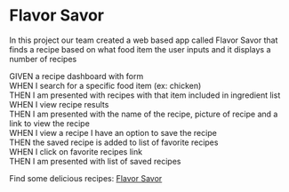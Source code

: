 # Flavor Savor

In this project our team created a web based app called Flavor Savor that finds a recipe based on what food item the user inputs and it displays a number of recipes

GIVEN a recipe dashboard with form <br>
WHEN I search for a specific food item (ex: chicken) <br>
THEN I am presented with recipes with that item included in ingredient list <br>
WHEN I view recipe results <br>
THEN I am presented with the name of the recipe, picture of recipe and a link to view the recipe <br>
WHEN I view a recipe I have an option to save the recipe <br>
THEN the saved recipe is added to list of favorite recipes <br>
WHEN I click on favorite recipes link <br>
THEN I am presented with list of saved recipes <br>

Find some delicious recipes: [Flavor Savor](https://dorntrevor7.github.io/Flavor-Savor/)
